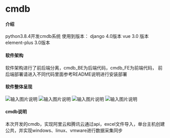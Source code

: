 # cmdb

#### 介绍
python3.8.4开发cmdb系统
使用到版本：
    django 4.0版本
    vue 3.0 版本
    element-plus 3.0版本

#### 软件架构
软件架构进行了前后端分离，cmdb_BE为后端代码，cmdb_FE为前端代码，
前后端部署请进入不同代码里面参考README说明进行安装部署

#### 软件整体呈现
![输入图片说明](https://foruda.gitee.com/images/1675066876252224072/bd8d8b59_4875258.jpeg "QQ20230130-162058.jpg")
![输入图片说明](https://foruda.gitee.com/images/1675066894214235946/3bfc4031_4875258.jpeg "QQ20230130-162043.jpg")
![输入图片说明](https://foruda.gitee.com/images/1675066911730886204/7e27d966_4875258.jpeg "QQ20230130-162027.jpg")
![输入图片说明](https://foruda.gitee.com/images/1675066934488544421/3a20af8e_4875258.jpeg "QQ20230130-162009.jpg")

#### cmdb说明
本次开发的cmdb，实现阿里云和腾讯云通过api，excel文件导入，单台主机创建公共，并实现windows、linux、vmware进行数据采集同步
